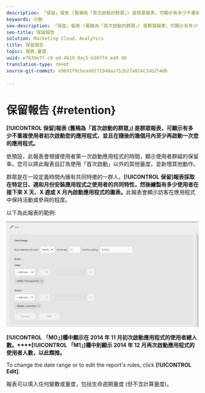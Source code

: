 ```yaml
---
description: 「保留」報表 (舊稱為「首次啟動的群眾」) 是群眾報表，可顯示有多少不重複使用者初次啟動您的應用程式，並且在隨後的幾個月內至少再啟動一次您的應用程式。
keywords: 行動
seo-description: 「保留」報表 (舊稱為「首次啟動的群眾」) 是群眾報表，可顯示有多少不重複使用者初次啟動您的應用程式，並且在隨後的幾個月內至少再啟動一次您的應用程式。
seo-title: 保留報告
solution: Marketing Cloud、Analytics
title: 保留報告
topic: 報表,量度
uuid: e7639e7f-c9 ed-4b19-9ac5-b36774 ea9 d6
translation-type: tm+mt
source-git-commit: e9691f9cbeadd171948aa752b27a014c3ab254d6

---
```



# 保留報告 {#retention}

**[!UICONTROL 保留]報表 (舊稱為「首次啟動的群眾」) 是群眾報表，可顯示有多少不重複使用者初次啟動您的應用程式，並且在隨後的幾個月內至少再啟動一次您的應用程式。**

依預設，此報表會根據使用者第一次啟動應用程式的時間，顯示使用者群組的保留率。您可以將此報表自訂為使用「首次啟動」以外的其他量度，並新增其他動作。

群眾是在一段定義時間內擁有共同特徵的一群人。**[!UICONTROL 保留]報表採取在特定日、週和月份安裝應用程式之使用者的共同特性，然後繪製有多少使用者在接下來 X 天、X 週或 X 月內啟動應用程式的圖表。**&#x200B;此報表會顯示訪客在應用程式中保持活動或參與的程度。

以下為此報表的範例:

![](assets/report_retention_edit.png)

**[!UICONTROL 「MO」]欄中顯示在 2014 年 11 月初次啟動應用程式的使用者總人數。****[!UICONTROL 「M1」]欄中則顯示 2014 年 12 月再次啟動應用程式的使用者人數，以此類推。**

To change the date range or to edit the report's rules, click **[!UICONTROL Edit]**.

報表可以填入任何變數或量度，包括生命週期量度 (但不含計算量度)。
